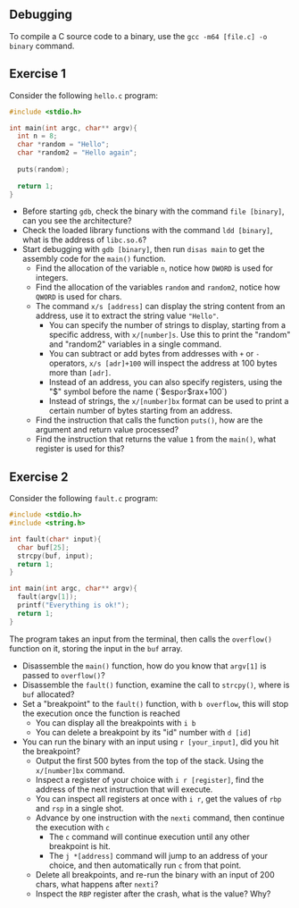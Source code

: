 ## Debugging

To compile a C source code to a binary, use the `gcc -m64 [file.c] -o binary` command.

## Exercise 1

Consider the following `hello.c` program:
```C
#include <stdio.h>

int main(int argc, char** argv){
  int n = 8;
  char *random = "Hello";
  char *random2 = "Hello again";
  
  puts(random);
  
  return 1;
}
```
- Before starting `gdb`, check the binary with the command `file [binary]`, can you see the architecture?
- Check the loaded library functions with the command `ldd [binary]`, what is the address of `libc.so.6`?
- Start debugging with `gdb [binary]`, then run `disas main` to get the assembly code for the `main()` function.
  - Find the allocation of the variable `n`, notice how `DWORD` is used for integers.
  - Find the allocation of the variables `random` and `random2`, notice how `QWORD` is used for chars.
  - The command `x/s [address]` can display the string content from an address, use it to extract the string value `"Hello"`.
    - You can specify the number of strings to display, starting from a specific address, with `x/[number]s`. Use this to print the "random" and "random2" variables in a single command.
    - You can subtract or add bytes from addresses with `+` or `-` operators, `x/s [adr]+100` will inspect the address at 100 bytes more than `[adr]`.
    - Instead of an address, you can also specify registers, using the "$" symbol before the name (`$esp` or `$rax+100`)
    - Instead of strings, the `x/[number]bx` format can be used to print a certain number of bytes starting from an address.
  - Find the instruction that calls the function `puts()`, how are the argument and return value processed?
  - Find the instruction that returns the value `1` from the `main()`, what register is used for this?

## Exercise 2

Consider the following `fault.c` program:

```C
#include <stdio.h>
#include <string.h>

int fault(char* input){
  char buf[25];
  strcpy(buf, input);
  return 1;
}

int main(int argc, char** argv){
  fault(argv[1]);
  printf("Everything is ok!");
  return 1;
}
```
The program takes an input from the terminal, then calls the `overflow()` function on it, storing the input in the `buf` array.

- Disassemble the `main()` function, how do you know that `argv[1]` is passed to `overflow()`?
- Disassemble the `fault()` function, examine the call to `strcpy()`, where is `buf` allocated?
- Set a "breakpoint" to the `fault()` function, with `b overflow`, this will stop the execution once the function is reached
  - You can display all the breakpoints with `i b`
  - You can delete a breakpoint by its "id" number with `d [id]`
- You can run the binary with an input using `r [your_input]`, did you hit the breakpoint?
    - Output the first 500 bytes from the top of the stack. Using the `x/[number]bx` command.
    - Inspect a register of your choice with `i r [register]`, find the address of the next instruction that will execute.
    - You can inspect all registers at once with `i r`, get the values of `rbp` and `rsp` in a single shot.
  - Advance by one instruction with the `nexti` command, then continue the execution with `c`
    - The `c` command will continue execution until any other breakpoint is hit.
    - The `j *[address]` command will jump to an address of your choice, and then automatically run `c` from that point.
  - Delete all breakpoints, and re-run the binary with an input of 200 chars, what happens after `nexti`?
  - Inspect the `RBP` register after the crash, what is the value? Why?


